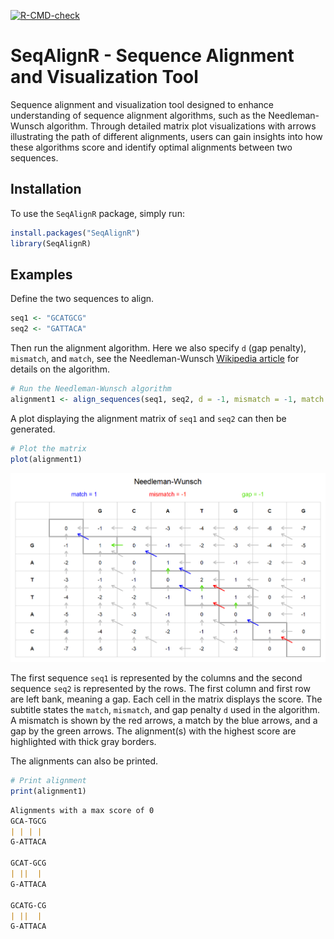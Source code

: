 
[![R-CMD-check](https://github.com/Leonnorblad/SeqAlignR/actions/workflows/R-CMD-check.yaml/badge.svg)](https://github.com/Leonnorblad/SeqAlignR/actions/workflows/R-CMD-check.yaml)

# SeqAlignR - Sequence Alignment and Visualization Tool
Sequence alignment and visualization tool designed to enhance understanding of sequence alignment algorithms, such as the Needleman-Wunsch algorithm. Through detailed matrix plot visualizations with arrows illustrating the path of different alignments, users can gain insights into how these algorithms score and identify optimal alignments between two sequences.

## Installation
To use the `SeqAlignR` package, simply run:
```R
install.packages("SeqAlignR")
library(SeqAlignR)
```

## Examples
Define the two sequences to align.
```R
seq1 <- "GCATGCG"
seq2 <- "GATTACA"
```

Then run the alignment algorithm. Here we also specify `d` (gap penalty), `mismatch`, and `match`, see the Needleman-Wunsch [Wikipedia article](https://en.wikipedia.org/wiki/Needleman%E2%80%93Wunsch_algorithm) for details on the algorithm.
```R
# Run the Needleman-Wunsch algorithm
alignment1 <- align_sequences(seq1, seq2, d = -1, mismatch = -1, match = 1, method="needleman")
```

A plot displaying the alignment matrix of `seq1` and `seq2` can then be generated.
```R
# Plot the matrix
plot(alignment1)
```

![png](/demo/alignment_demo.png)

The first sequence `seq1` is represented by the columns and the second sequence `seq2` is represented by the rows. The first column and first row are left bank, meaning a gap. Each cell in the matrix displays the score. The subtitle states the `match`, `mismatch`, and gap penalty `d` used in the algorithm. A mismatch is shown by the red arrows, a match by the blue arrows, and a gap by the green arrows. The alignment(s) with the highest score are highlighted with thick gray borders.

The alignments can also be printed.
```R
# Print alignment
print(alignment1)
```

```markdown
Alignments with a max score of 0
GCA-TGCG 
| | | |  
G-ATTACA

GCAT-GCG 
| ||  |  
G-ATTACA

GCATG-CG 
| ||  |  
G-ATTACA
```


